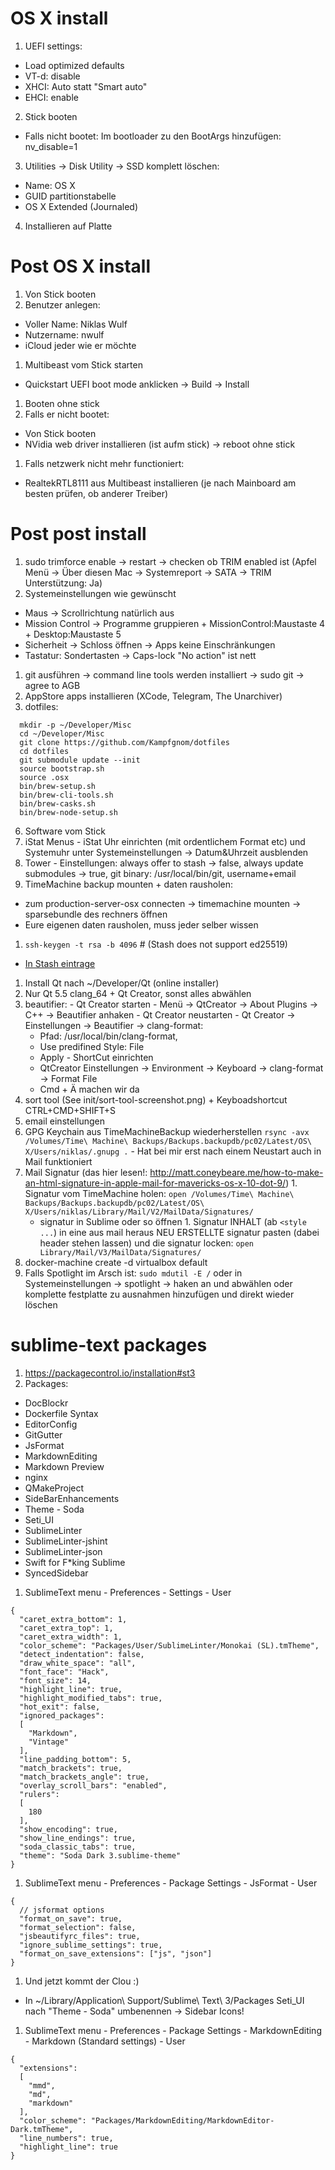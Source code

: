 OS X install
============

1. UEFI settings:
  - Load optimized defaults
  - VT-d: disable
  - XHCI: Auto statt "Smart auto"
  - EHCI: enable
2. Stick booten
  - Falls nicht bootet: Im bootloader zu den BootArgs hinzufügen: nv_disable=1
3. Utilities -> Disk Utility -> SSD komplett löschen:
  - Name: OS X
  - GUID partitionstabelle
  - OS X Extended (Journaled)
4. Installieren auf Platte

Post OS X install
=================

1. Von Stick booten
1. Benutzer anlegen:
  - Voller Name: Niklas Wulf
  - Nutzername: nwulf
  - iCloud jeder wie er möchte
1. Multibeast vom Stick starten
  - Quickstart UEFI boot mode anklicken -> Build -> Install
1. Booten ohne stick
1. Falls er nicht bootet:
  - Von Stick booten
  - NVidia web driver installieren (ist aufm stick) -> reboot ohne stick
1. Falls netzwerk nicht mehr functioniert:
  - RealtekRTL8111 aus Multibeast installieren (je nach Mainboard am besten prüfen, ob anderer Treiber)

Post post install
=================

1. sudo trimforce enable -> restart -> checken ob TRIM enabled ist (Apfel Menü -> Über diesen Mac -> Systemreport -> SATA -> TRIM Unterstützung: Ja)
1. Systemeinstellungen wie gewünscht
  - Maus -> Scrollrichtung natürlich aus
  - Mission Control -> Programme gruppieren + MissionControl:Maustaste 4 + Desktop:Maustaste 5
  - Sicherheit -> Schloss öffnen -> Apps keine Einschränkungen
  - Tastatur: Sondertasten -> Caps-lock "No action" ist nett
1. git ausführen -> command line tools werden installiert -> sudo git -> agree to AGB
1. AppStore apps installieren (XCode, Telegram, The Unarchiver)
1. dotfiles:
````
  mkdir -p ~/Developer/Misc
  cd ~/Developer/Misc
  git clone https://github.com/Kampfgnom/dotfiles
  cd dotfiles
  git submodule update --init
  source bootstrap.sh
  source .osx
  bin/brew-setup.sh
  bin/brew-cli-tools.sh
  bin/brew-casks.sh
  bin/brew-node-setup.sh
````

6. Software vom Stick
  1. iStat Menus
    - iStat Uhr einrichten (mit ordentlichem Format etc) und Systemuhr unter Systemeinstellungen -> Datum&Uhrzeit ausblenden
  1. Tower
    - Einstellungen: always offer to stash -> false, always update submodules -> true, git binary: /usr/local/bin/git, username+email
1. TimeMachine backup mounten + daten rausholen:
  - zum production-server-osx connecten -> timemachine mounten -> sparsebundle des rechners öffnen
  - Eure eigenen daten rausholen, muss jeder selber wissen
1. `ssh-keygen -t rsa -b 4096` # (Stash does not support ed25519)
  - [In Stash eintrage](https://confluence.atlassian.com/bitbucketserver/ssh-user-keys-for-personal-use-776639793.html)
1. Install Qt nach ~/Developer/Qt (online installer)
  1. Nur Qt 5.5 clang_64 + Qt Creator, sonst alles abwählen
  1. beautifier:
    - Qt Creator starten
    - Menü -> QtCreator -> About Plugins -> C++ -> Beautifier anhaken
    - Qt Creator neustarten
    - Qt Creator -> Einstellungen -> Beautifier -> clang-format:
      - Pfad: /usr/local/bin/clang-format, 
      - Use predifined Style: File
      - Apply
    - ShortCut einrichten
      - QtCreator Einstellungen -> Environment -> Keyboard -> clang-format -> Format File
      - Cmd + Ä machen wir da
  1. sort tool (See init/sort-tool-screenshot.png) + Keyboadshortcut CTRL+CMD+SHIFT+S
1. email einstellungen
  1. GPG Keychain aus TimeMachineBackup wiederherstellen
    `rsync -avx /Volumes/Time\ Machine\ Backups/Backups.backupdb/pc02/Latest/OS\ X/Users/niklas/.gnupg .`
    - Hat bei mir erst nach einem Neustart auch in Mail funktioniert
  1. Mail Signatur (das hier lesen!: http://matt.coneybeare.me/how-to-make-an-html-signature-in-apple-mail-for-mavericks-os-x-10-dot-9/)
    1. Signatur vom TimeMachine holen: `open /Volumes/Time\ Machine\ Backups/Backups.backupdb/pc02/Latest/OS\ X/Users/niklas/Library/Mail/V2/MailData/Signatures/`
      - signatur in Sublime oder so öffnen
    1. Signatur INHALT (ab `<style ...`) in eine aus mail heraus NEU ERSTELLTE signatur pasten (dabei header stehen lassen) und die signatur locken: `open Library/Mail/V3/MailData/Signatures/`
1. docker-machine create -d virtualbox default
1. Falls Spotlight im Arsch ist: `sudo mdutil -E /` oder in Systemeinstellungen -> spotlight -> haken an und abwählen oder komplette festplatte zu ausnahmen hinzufügen und direkt wieder löschen

sublime-text packages
=====================

1. https://packagecontrol.io/installation#st3
1. Packages:
  - DocBlockr
  - Dockerfile Syntax
  - EditorConfig
  - GitGutter
  - JsFormat
  - MarkdownEditing
  - Markdown Preview
  - nginx
  - QMakeProject
  - SideBarEnhancements
  - Theme - Soda
  - Seti_UI
  - SublimeLinter
  - SublimeLinter-jshint
  - SublimeLinter-json
  - Swift for F*king Sublime
  - SyncedSidebar
1. SublimeText menu - Preferences - Settings - User
````
{
  "caret_extra_bottom": 1,
  "caret_extra_top": 1,
  "caret_extra_width": 1,
  "color_scheme": "Packages/User/SublimeLinter/Monokai (SL).tmTheme",
  "detect_indentation": false,
  "draw_white_space": "all",
  "font_face": "Hack",
  "font_size": 14,
  "highlight_line": true,
  "highlight_modified_tabs": true,
  "hot_exit": false,
  "ignored_packages":
  [
    "Markdown",
    "Vintage"
  ],
  "line_padding_bottom": 5,
  "match_brackets": true,
  "match_brackets_angle": true,
  "overlay_scroll_bars": "enabled",
  "rulers":
  [
    180
  ],
  "show_encoding": true,
  "show_line_endings": true,
  "soda_classic_tabs": true,
  "theme": "Soda Dark 3.sublime-theme"
}
````
1. SublimeText menu - Preferences - Package Settings - JsFormat - User
````
{
  // jsformat options
  "format_on_save": true,
  "format_selection": false,
  "jsbeautifyrc_files": true,
  "ignore_sublime_settings": true,
  "format_on_save_extensions": ["js", "json"]
}
````
1. Und jetzt kommt der Clou :)
  - In ~/Library/Application\ Support/Sublime\ Text\ 3/Packages
    Seti_UI nach "Theme - Soda" umbenennen
  -> Sidebar Icons!
1. SublimeText menu - Preferences - Package Settings - MarkdownEditing - Markdown (Standard settings) - User
````
{
  "extensions":
  [
    "mmd",
    "md",
    "markdown"
  ],
  "color_scheme": "Packages/MarkdownEditing/MarkdownEditor-Dark.tmTheme",
  "line_numbers": true,
  "highlight_line": true
}
````

